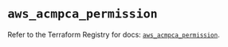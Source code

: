 # `aws_acmpca_permission`

Refer to the Terraform Registry for docs: [`aws_acmpca_permission`](https://registry.terraform.io/providers/hashicorp/aws/4.54.0/docs/resources/acmpca_permission).
